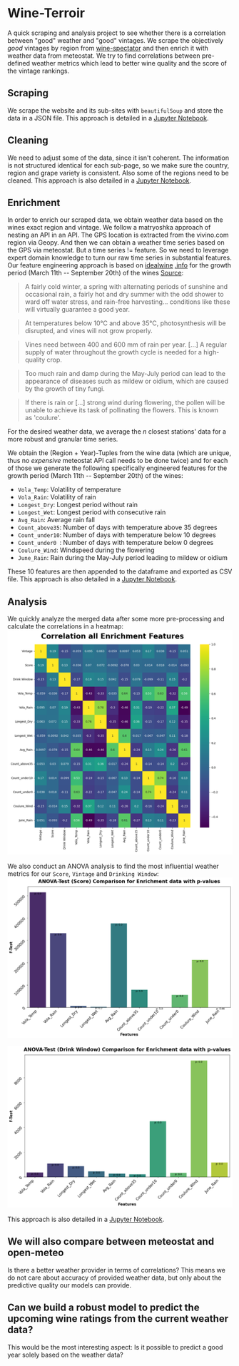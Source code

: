 # Wine-Terroir
A quick scraping and analysis project to see whether there is a correlation between "good" weather and "good" vintages. We scrape the objectively *good* vintages by region from [wine-spectator](https://www.winespectator.com/vintage-charts) and then enrich it with weather data from meteostat. We try to find correlations between pre-defined weather metrics which lead to better wine quality and the score of the vintage rankings.

## Scraping
We scrape the website and its sub-sites with ```beautifulSoup``` and store the data in a JSON file. This approach is detailed in a [Jupyter Notebook](https://github.com/trashpanda-ai/Wine-Terroir/blob/main/1.%20Scraping.ipynb).

## Cleaning
We need to adjust some of the data, since it isn't coherent. The information is not structured identical for each sub-page, so we make sure the country, region and grape variety is consistent. Also some of the regions need to be cleaned. This approach is also detailed in a [Jupyter Notebook](https://github.com/trashpanda-ai/Wine-Terroir/blob/13844a79e441c1b0ee02f5d048f9470608d44dd8/2.%20Cleaning.ipynb).

## Enrichment
In order to enrich our scraped data, we obtain weather data based on the wines exact region and vintage. We follow a matryoshka approach of nesting an API in an API. The GPS location is extracted from the vivino.com region via Geopy. And then we can obtain a weather time series based on the GPS via meteostat. But a time series != feature. So we need to leverage expert domain knowledge to turn our raw time series in substantial features. Our feature engineering approach is based on [idealwine](https://www.idealwine.info/conditions-for-great-wine/) [.info](https://www.idealwine.info/conditions-necessary-great-wine-part-12/) for the growth period (March 11th -- September 20th) of the wines [Source](https://en.wikipedia.org/wiki/Harvest_(wine)):
> A fairly cold winter, a spring with alternating periods of sunshine and occasional rain, a fairly hot and dry summer with the odd shower to ward off water stress, and rain-free harvesting… conditions like these will virtually guarantee a good year.

> At temperatures below 10°C and above 35°C, photosynthesis will be disrupted, and vines will not grow properly. 

> Vines need between 400 and 600 mm of rain per year. […] A regular supply of water throughout the growth cycle is needed for a high-quality crop.

> Too much rain and damp during the May-July period can lead to the appearance of diseases such as mildew or oidium, which are caused by the growth of tiny fungi.

> If there is rain or […] strong wind during flowering, the pollen will be unable to achieve its task of pollinating the flowers. This is known as 'coulure'. 


For the desired weather data, we average the $n$ closest stations' data for a more robust and granular time series.

We obtain the (Region + Year)-Tuples from the wine data (which are unique, thus no *expensive* meteostat API call needs to be done twice) and for each of those we generate the following specifically engineered features for the growth period (March 11th -- September 20th) of the wines:
- ```Vola_Temp```: Volatility of temperature
- ```Vola_Rain```: Volatility of rain
- ```Longest_Dry```: Longest period without rain
- ```Longest_Wet```: Longest period with consecutive rain
- ```Avg_Rain```: Average rain fall
- ```Count_above35```: Number of days with temperature above 35 degrees
- ```Count_under10```: Number of days with temperature below 10 degrees
- ```Count_under0 ```: Number of days with temperature below 0 degrees
- ```Coulure_Wind```: Windspeed during the flowering
- ```June_Rain```: Rain during the May-July period leading to mildew or oidium

These $10$ features are then appended to the dataframe and exported as CSV file. This approach is also detailed in a [Jupyter Notebook](https://github.com/trashpanda-ai/Wine-Terroir/blob/13844a79e441c1b0ee02f5d048f9470608d44dd8/3.%20Enrichment.ipynb).

## Analysis
We quickly analyze the merged data after some more pre-processing and calculate the correlations in a heatmap:
![Heatmap](https://github.com/trashpanda-ai/Wine-Terroir/blob/main/plots/Heatmap%20Enrichment.png?raw=true)



We also conduct an ANOVA analysis to find the most influential weather metrics for our ```Score```, ```Vintage``` and ```Drinking Window```:
![ANOVA Score](https://github.com/trashpanda-ai/Wine-Terroir/blob/main/plots/ANOVA%20Score%20Enrichment.png?raw=true)

![ANOVA Drinking Window](https://github.com/trashpanda-ai/Wine-Terroir/blob/main/plots/ANOVA%20Drink%20Window%20Enrichment.png?raw=true)


This approach is also detailed in a [Jupyter Notebook](https://github.com/trashpanda-ai/Wine-Terroir/blob/f3966d60297df71535ad7c9b3694915caea79c1b/4.%20Analysis.ipynb).

## We will also compare between meteostat and open-meteo
Is there a better weather provider in terms of correlations? This means we do not care about accuracy of provided weather data, but only about the predictive quality our models can provide.

## Can we build a robust model to predict the upcoming wine ratings from the current weather data?
This would be the most interesting aspect: Is it possible to predict a good year solely based on the weather data?